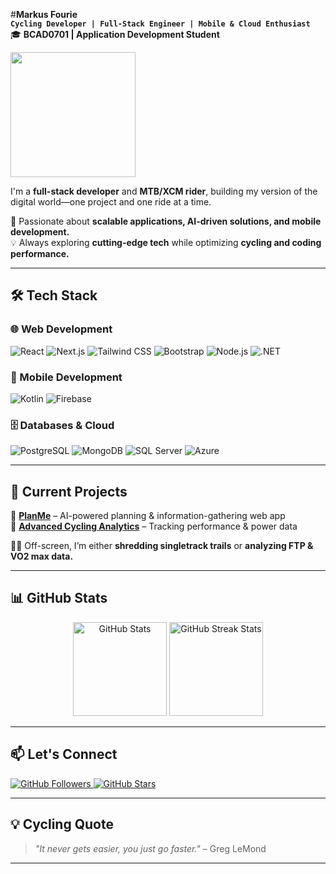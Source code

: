 #**Markus Fourie**  
**`Cycling Developer | Full-Stack Engineer | Mobile & Cloud Enthusiast`**  
🎓 **BCAD0701 | Application Development Student**  

<p align="left">
  <img src="https://cdn.dribbble.com/userupload/23929744/file/original-6b301e8d07f7eb05416e79a9b8d5a39e.gif" width="200" />
</p>

I'm a **full-stack developer** and **MTB/XCM rider**, building my version of the digital world—one project and one ride at a time.  

🚀 Passionate about **scalable applications, AI-driven solutions, and mobile development.**  
💡 Always exploring **cutting-edge tech** while optimizing **cycling and coding performance.**  

---

## 🛠 **Tech Stack**  

### **🌐 Web Development**  
<p>
  <img alt="React" src="https://img.shields.io/badge/React-20232A?style=for-the-badge&logo=react&logoColor=61DAFB"/>
  <img alt="Next.js" src="https://img.shields.io/badge/Next.js-000000?style=for-the-badge&logo=nextdotjs&logoColor=white"/>
  <img alt="Tailwind CSS" src="https://img.shields.io/badge/Tailwind_CSS-38B2AC?style=for-the-badge&logo=tailwind-css&logoColor=white"/>
  <img alt="Bootstrap" src="https://img.shields.io/badge/Bootstrap-563D7C?style=for-the-badge&logo=bootstrap&logoColor=white"/>
  <img alt="Node.js" src="https://img.shields.io/badge/Node.js-43853D?style=for-the-badge&logo=node.js&logoColor=white"/>
  <img alt=".NET" src="https://img.shields.io/badge/.NET-512BD4?style=for-the-badge&logo=dotnet&logoColor=white"/>
</p>  

### **📱 Mobile Development**  
<p>
  <img alt="Kotlin" src="https://img.shields.io/badge/Kotlin-0095D5?style=for-the-badge&logo=kotlin&logoColor=white"/>
  <img alt="Firebase" src="https://img.shields.io/badge/Firebase-FFCA28?style=for-the-badge&logo=firebase&logoColor=black"/>
</p>  

### **🗄️ Databases & Cloud**  
<p>
  <img alt="PostgreSQL" src="https://img.shields.io/badge/PostgreSQL-316192?style=for-the-badge&logo=postgresql&logoColor=white"/>
  <img alt="MongoDB" src="https://img.shields.io/badge/MongoDB-47A248?style=for-the-badge&logo=mongodb&logoColor=white"/>
  <img alt="SQL Server" src="https://img.shields.io/badge/SQL%20Server-CC2927?style=for-the-badge&logo=microsoft%20sql%20server&logoColor=white"/>
  <img alt="Azure" src="https://img.shields.io/badge/Azure-0078D4?style=for-the-badge&logo=microsoft-azure&logoColor=white"/>
</p>  

---

## 📌 **Current Projects**  
🔹 **[PlanMe](#)** – AI-powered planning & information-gathering web app  
🔹 **[Advanced Cycling Analytics](#)** – Tracking performance & power data  

🚴‍♂️ Off-screen, I’m either **shredding singletrack trails** or **analyzing FTP & VO2 max data.**  

---

## 📊 **GitHub Stats**  

<p align="center">
  <img src="https://github-readme-stats.vercel.app/api?username=ThePedalingDev&show_icons=true&theme=gruvbox" alt="GitHub Stats" height="150px"/>
  <img src="https://github-readme-streak-stats.herokuapp.com/?user=ThePedalingDev&theme=gruvbox" alt="GitHub Streak Stats" height="150px"/>
</p>

---

## 📫 **Let's Connect**  

<p align="left">
  <a href="https://github.com/ThePedalingDev?tab=followers">
    <img alt="GitHub Followers" src="https://custom-icon-badges.demolab.com/github/followers/ThePedalingDev?color=236ad3&labelColor=1155ba&style=for-the-badge&logo=person-add&label=Follow&logoColor=white"/>
  </a>  
  <a href="https://github.com/ThePedalingDev?tab=repositories&sort=stargazers">
    <img alt="GitHub Stars" src="https://custom-icon-badges.demolab.com/github/stars/ThePedalingDev?color=55960c&style=for-the-badge&labelColor=488207&logo=star"/>
  </a>
</p>  

---

## **💡 Cycling Quote**  

> *"It never gets easier, you just go faster."* – Greg LeMond  

---
